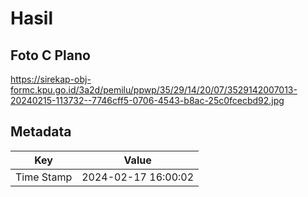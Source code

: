 # Hasil

## Foto C Plano

https://sirekap-obj-formc.kpu.go.id/3a2d/pemilu/ppwp/35/29/14/20/07/3529142007013-20240215-113732--7746cff5-0706-4543-b8ac-25c0fcecbd92.jpg


## Metadata

| Key        | Value               |
| ---------- | ------------------- |
| Time Stamp | 2024-02-17 16:00:02 |



